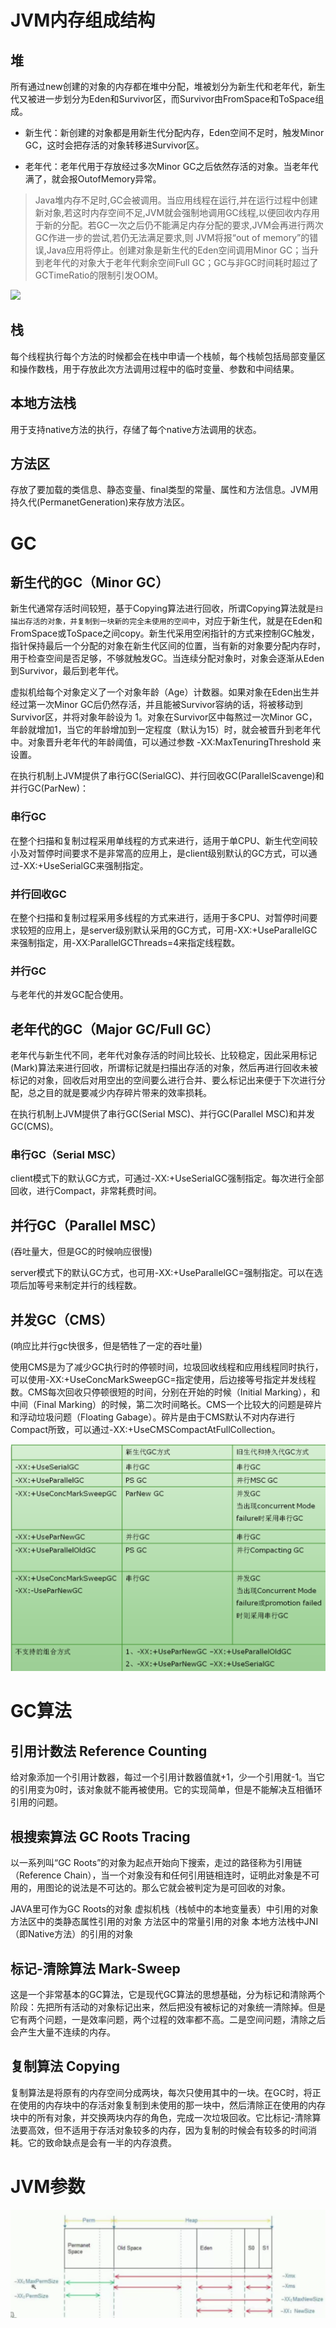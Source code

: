 # JVM内存组成结构
## 堆

所有通过new创建的对象的内存都在堆中分配，堆被划分为新生代和老年代，新生代又被进一步划分为Eden和Survivor区，而Survivor由FromSpace和ToSpace组成。

- 新生代：新创建的对象都是用新生代分配内存，Eden空间不足时，触发Minor GC，这时会把存活的对象转移进Survivor区。

- 老年代：老年代用于存放经过多次Minor GC之后依然存活的对象。当老年代满了，就会报OutofMemory异常。

>Java堆内存不足时,GC会被调用。当应用线程在运行,并在运行过程中创建新对象,若这时内存空间不足,JVM就会强制地调用GC线程,以便回收内存用于新的分配。若GC一次之后仍不能满足内存分配的要求,JVM会再进行两次GC作进一步的尝试,若仍无法满足要求,则 JVM将报“out of memory”的错误,Java应用将停止。创建对象是新生代的Eden空间调用Minor GC；当升到老年代的对象大于老年代剩余空间Full GC；GC与非GC时间耗时超过了GCTimeRatio的限制引发OOM。


![](pic/java堆.gif)

## 栈

每个线程执行每个方法的时候都会在栈中申请一个栈帧，每个栈帧包括局部变量区和操作数栈，用于存放此次方法调用过程中的临时变量、参数和中间结果。

 

## 本地方法栈

用于支持native方法的执行，存储了每个native方法调用的状态。

 

## 方法区

存放了要加载的类信息、静态变量、final类型的常量、属性和方法信息。JVM用持久代(PermanetGeneration)来存放方法区。

# GC
## 新生代的GC（Minor GC）

新生代通常存活时间较短，基于Copying算法进行回收，所谓Copying算法就是`扫描出存活的对象，并复制到一块新的完全未使用的空间中`，对应于新生代，就是在Eden和FromSpace或ToSpace之间copy。新生代采用空闲指针的方式来控制GC触发，指针保持最后一个分配的对象在新生代区间的位置，当有新的对象要分配内存时，用于检查空间是否足够，不够就触发GC。当连续分配对象时，对象会逐渐从Eden到Survivor，最后到老年代。

虚拟机给每个对象定义了一个对象年龄（Age）计数器。如果对象在Eden出生并经过第一次Minor GC后仍然存活，并且能被Survivor容纳的话，将被移动到Survivor区，并将对象年龄设为 1。对象在Survivor区中每熬过一次Minor GC，年龄就增加1，当它的年龄增加到一定程度（默认为15）时，就会被晋升到老年代中。对象晋升老年代的年龄阈值，可以通过参数 -XX:MaxTenuringThreshold 来设置。

在执行机制上JVM提供了串行GC(SerialGC)、并行回收GC(ParallelScavenge)和并行GC(ParNew)：

### 串行GC

在整个扫描和复制过程采用单线程的方式来进行，适用于单CPU、新生代空间较小及对暂停时间要求不是非常高的应用上，是client级别默认的GC方式，可以通过-XX:+UseSerialGC来强制指定。

### 并行回收GC

在整个扫描和复制过程采用多线程的方式来进行，适用于多CPU、对暂停时间要求较短的应用上，是server级别默认采用的GC方式，可用-XX:+UseParallelGC来强制指定，用-XX:ParallelGCThreads=4来指定线程数。

### 并行GC

与老年代的并发GC配合使用。


## 老年代的GC（Major GC/Full GC）

老年代与新生代不同，老年代对象存活的时间比较长、比较稳定，因此采用标记(Mark)算法来进行回收，所谓标记就是扫描出存活的对象，然后再进行回收未被标记的对象，回收后对用空出的空间要么进行合并、要么标记出来便于下次进行分配，总之目的就是要减少内存碎片带来的效率损耗。

在执行机制上JVM提供了串行GC(Serial MSC)、并行GC(Parallel MSC)和并发GC(CMS)。

### 串行GC（Serial MSC）

client模式下的默认GC方式，可通过-XX:+UseSerialGC强制指定。每次进行全部回收，进行Compact，非常耗费时间。

## 并行GC（Parallel MSC）
(吞吐量大，但是GC的时候响应很慢)

server模式下的默认GC方式，也可用-XX:+UseParallelGC=强制指定。可以在选项后加等号来制定并行的线程数。

## 并发GC（CMS）
(响应比并行gc快很多，但是牺牲了一定的吞吐量)

使用CMS是为了减少GC执行时的停顿时间，垃圾回收线程和应用线程同时执行，可以使用-XX:+UseConcMarkSweepGC=指定使用，后边接等号指定并发线程数。CMS每次回收只停顿很短的时间，分别在开始的时候（Initial Marking），和中间（Final Marking）的时候，第二次时间略长。CMS一个比较大的问题是碎片和浮动垃圾问题（Floating Gabage）。碎片是由于CMS默认不对内存进行Compact所致，可以通过-XX:+UseCMSCompactAtFullCollection。

![](pic/jvm-gc.png)

# GC算法

## 引用计数法 Reference Counting
给对象添加一个引用计数器，每过一个引用计数器值就+1，少一个引用就-1。当它的引用变为0时，该对象就不能再被使用。它的实现简单，但是不能解决互相循环引用的问题。

## 根搜索算法 GC Roots Tracing
以一系列叫“GC Roots”的对象为起点开始向下搜索，走过的路径称为引用链（Reference Chain），当一个对象没有和任何引用链相连时，证明此对象是不可用的，用图论的说法是不可达的。那么它就会被判定为是可回收的对象。

JAVA里可作为GC Roots的对象 
虚拟机栈（栈帧中的本地变量表）中引用的对象 
方法区中的类静态属性引用的对象 
方法区中的常量引用的对象 
本地方法栈中JNI（即Native方法）的引用的对象

## 标记-清除算法 Mark-Sweep
这是一个非常基本的GC算法，它是现代GC算法的思想基础，分为标记和清除两个阶段：先把所有活动的对象标记出来，然后把没有被标记的对象统一清除掉。但是它有两个问题，一是效率问题，两个过程的效率都不高。二是空间问题，清除之后会产生大量不连续的内存。
## 复制算法 Copying
复制算法是将原有的内存空间分成两块，每次只使用其中的一块。在GC时，将正在使用的内存块中的存活对象复制到未使用的那一块中，然后清除正在使用的内存块中的所有对象，并交换两块内存的角色，完成一次垃圾回收。它比标记-清除算法要高效，但不适用于存活对象较多的内存，因为复制的时候会有较多的时间消耗。它的致命缺点是会有一半的内存浪费。

# JVM参数
![](pic/GC参数.png)

